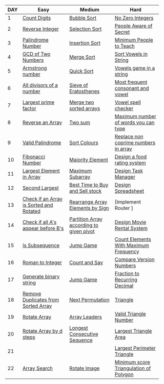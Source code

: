| DAY | Easy | Medium | Hard |
|-----|------|--------|------|
| 1 | [Count Digits](https://www.geeksforgeeks.org/problems/count-digits-1606889545/1) | [Bubble Sort](https://www.geeksforgeeks.org/problems/bubble-sort/1) | [No Zero Integers](https://leetcode.com/problems/convert-integer-to-the-sum-of-two-no-zero-integers/description/?envType=daily-question&envId=2025-09-08) |
| 2 | [Reverse Integer](https://leetcode.com/problems/reverse-integer/description/) | [Selection Sort](https://www.geeksforgeeks.org/problems/selection-sort/1) | [People Aware of Secret](https://leetcode.com/problems/number-of-people-aware-of-a-secret/?envType=daily-question&envId=2025-09-09) |
| 3 | [Palindrome Number](https://leetcode.com/problems/palindrome-number/description/) | [Insertion Sort](https://www.geeksforgeeks.org/problems/insertion-sort/1) | [Minimum People to Teach](https://leetcode.com/problems/minimum-number-of-people-to-teach/description/?envType=daily-question&envId=2025-09-10) |
| 4 | [GCD of Two Numbers](https://www.geeksforgeeks.org/problems/gcd-of-two-numbers3459/1) | [Merge Sort](https://www.geeksforgeeks.org/problems/merge-sort/1) | [Sort Vowels in String](https://leetcode.com/problems/sort-vowels-in-a-string/description/?envType=daily-question&envId=2025-09-11) |
| 5 | [Armstrong number](https://www.geeksforgeeks.org/problems/armstrong-numbers2727/1) | [Quick Sort](https://www.geeksforgeeks.org/problems/quick-sort/1) | [Vowels game in a string](https://leetcode.com/problems/vowels-game-in-a-string/description/?envType=daily-question&envId=2025-09-12) |
| 6 | [All divisors of a number](https://www.geeksforgeeks.org/problems/all-divisors-of-a-number/1) | [Sieve of Eratosthenes](https://www.geeksforgeeks.org/problems/sieve-of-eratosthenes5242/1) | [Most frequent consonant and vowel ](https://leetcode.com/problems/find-most-frequent-vowel-and-consonant/description/?envType=daily-question&envId=2025-09-13) |
| 7 | [Largest prime factor](https://www.geeksforgeeks.org/problems/largest-prime-factor2601/1) | [Merge two sorted arrays](https://www.geeksforgeeks.org/problems/merge-two-sorted-arrays-1587115620/1) | [Vowel spell checker](https://leetcode.com/problems/vowel-spellchecker/?envType=daily-question&envId=2025-09-14) |
| 8 | [Reverse an Array](https://www.geeksforgeeks.org/problems/reverse-an-array/1) | [Two sum](https://leetcode.com/problems/two-sum/description/) | [Maximum number of words you can type](https://leetcode.com/problems/maximum-number-of-words-you-can-type/description/?envType=daily-question&envId=2025-09-15) |
| 9 | [Valid Palindrome](https://leetcode.com/problems/valid-palindrome/description/) | [Sort Colours](https://leetcode.com/problems/sort-colors/description/) | [Replace non coprime numbers in array](https://leetcode.com/problems/replace-non-coprime-numbers-in-array/description/?envType=daily-question&envId=2025-09-16) |
| 10 | [Fibonacci Number](https://leetcode.com/problems/fibonacci-number/description/) | [Majority Element](https://leetcode.com/problems/majority-element/) | [Design a food rating system](https://leetcode.com/problems/design-a-food-rating-system/?envType=daily-question&envId=2025-09-17) |
| 11 | [Largest Element in Array](https://www.geeksforgeeks.org/problems/largest-element-in-array4009/1) | [Maximum Subarray](https://leetcode.com/problems/maximum-subarray/description/) | [Design Task Manager](https://leetcode.com/problems/design-task-manager/?envType=daily-question&envId=2025-09-18) |
| 12 | [Second Largest](https://www.geeksforgeeks.org/problems/second-largest3735/1) | [Best Time to Buy and Sell stock](https://leetcode.com/problems/best-time-to-buy-and-sell-stock/description/) | [Design Spreadsheet](https://leetcode.com/problems/design-spreadsheet/description/?envType=daily-question&envId=2025-09-19) |
| 13 | [Check if an Array is Sorted and Rotated](https://leetcode.com/problems/check-if-array-is-sorted-and-rotated/description/) |  [Rearrange Array Elements by Sign](https://leetcode.com/problems/rearrange-array-elements-by-sign/description) | [Implement Router ]
| 14 | [Check if all A's appear before B's](https://leetcode.com/problems/check-if-all-as-appears-before-all-bs/) | [Partition Array according to given pivot](https://leetcode.com/problems/partition-array-according-to-given-pivot/description) | [Design Movie Rental System](https://leetcode.com/problems/design-movie-rental-system/description/?envType=daily-question&envId=2025-09-21) |
| 15 | [Is Subsequence](https://leetcode.com/problems/is-subsequence/) | [Jump Game](https://leetcode.com/problems/jump-game/) | [Count Elements With Maximum Frequency](https://leetcode.com/problems/count-elements-with-maximum-frequency/description/?envType=daily-question&envId=2025-09-22) |
| 16 | [Roman to Integer](https://leetcode.com/problems/roman-to-integer/description/) | [Count and Say](https://leetcode.com/problems/count-and-say/description/) | [Compare Version Numbers](https://leetcode.com/problems/compare-version-numbers/description/?envType=daily-question&envId=2025-09-23) |
| 17 | [Generate binary string](https://www.geeksforgeeks.org/problems/generate-binary-string3642/1 ) | [Jump Game](https://leetcode.com/problems/jump-game/description/) | [Fraction to Recurring Decimal](https://leetcode.com/problems/fraction-to-recurring-decimal/?envType=daily-question&envId=2025-09-24) |
| 18 | [Remove Duplicates from Sorted Array](https://leetcode.com/problems/remove-duplicates-from-sorted-array/description/) | [Next Permutation](https://leetcode.com/problems/next-permutation/description/) | [Triangle](https://leetcode.com/problems/triangle/description/?envType=daily-question&envId=2025-09-25) |
| 19 | [Rotate Array](https://leetcode.com/problems/rotate-array/) | [Array Leaders](https://www.geeksforgeeks.org/problems/leaders-in-an-array-1587115620/1) | [Valid Triangle Number](https://leetcode.com/problems/valid-triangle-number/description/?envType=daily-question&envId=2025-09-26) |
| 20 | [Rotate Array by d steps](https://www.geeksforgeeks.org/problems/rotate-array-by-n-elements-1587115621/1) | [Longest Consecutive Sequence](https://leetcode.com/problems/longest-consecutive-sequence/description/) | [Largest Triangle Area](https://leetcode.com/problems/largest-triangle-area/description/?envType=daily-question&envId=2025-09-27) |
| 21 | []() | []() | [Largest Perimeter Triangle](https://leetcode.com/problems/largest-perimeter-triangle/description/?envType=daily-question&envId=2025-09-28) |
| 22 | [Array Search](https://www.geeksforgeeks.org/problems/search-an-element-in-an-array-1587115621/1) | [Rotate Image](https://leetcode.com/problems/rotate-image/description/) | [Minimum score Triangulation of Polygon](https://leetcode.com/problems/minimum-score-triangulation-of-polygon/submissions/1786589480/?envType=daily-question&envId=2025-09-29) |

